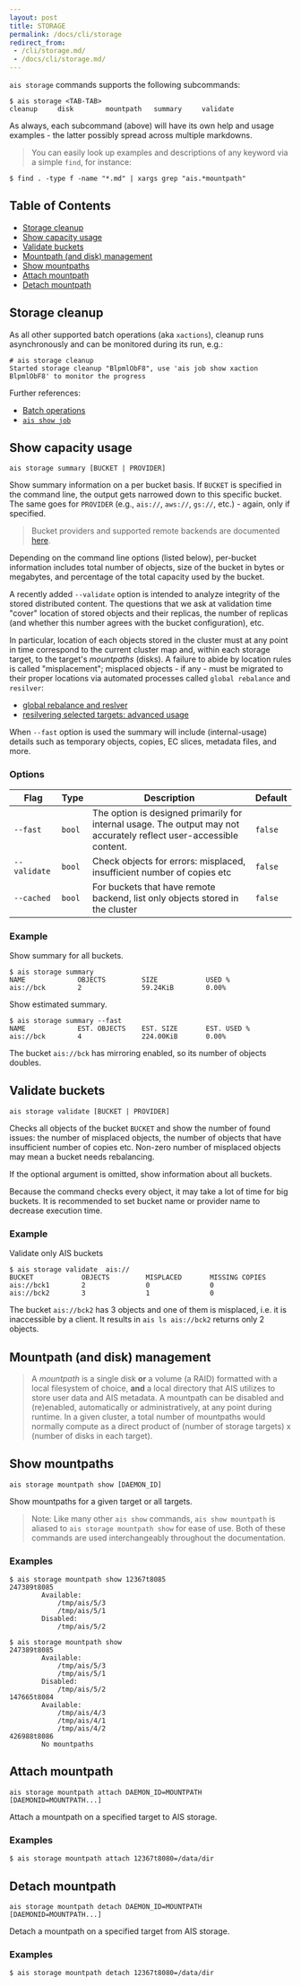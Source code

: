 ```yaml
---
layout: post
title: STORAGE
permalink: /docs/cli/storage
redirect_from:
 - /cli/storage.md/
 - /docs/cli/storage.md/
---
```


`ais storage` commands supports the following subcommands:

```console
$ ais storage <TAB-TAB>
cleanup     disk        mountpath   summary     validate
```

As always, each subcommand (above) will have its own help and usage examples - the latter possibly spread across multiple markdowns.

> You can easily look up examples and descriptions of any keyword via a simple `find`, for instance:

```console
$ find . -type f -name "*.md" | xargs grep "ais.*mountpath"
```

## Table of Contents
- [Storage cleanup](#storage-cleanup)
- [Show capacity usage](#show-capacity-usage)
- [Validate buckets](#validate-buckets)
- [Mountpath (and disk) management](#mountpath-and-disk-management)
- [Show mountpaths](#show-mountpaths)
- [Attach mountpath](#attach-mountpath)
- [Detach mountpath](#detach-mountpath)

## Storage cleanup

As all other supported batch operations (aka `xactions`), cleanup runs asynchronously and can be monitored during its run, e.g.:

```console
# ais storage cleanup
Started storage cleanup "BlpmlObF8", use 'ais job show xaction BlpmlObF8' to monitor the progress
```

Further references:

* [Batch operations](/docs/batch.md)
* [`ais show job`](/docs/cli/job.md)

## Show capacity usage

`ais storage summary [BUCKET | PROVIDER]`

Show summary information on a per bucket basis. If `BUCKET` is specified in the command line, the output gets narrowed down to this specific bucket. The same goes for `PROVIDER` (e.g., `ais://`, `aws://`, `gs://`, etc.) - again, only if specified.

> Bucket providers and supported remote backends are documented [here](/docs/providers.md).

Depending on the command line options (listed below), per-bucket information includes total number of objects, size of the bucket in bytes or megabytes, and percentage of the total capacity used by the bucket.

A recently added `--validate` option is intended to analyze integrity of the stored distributed content. The questions that we ask at validation time "cover" location of stored objects and their replicas, the number of replicas (and whether this number agrees with the bucket configuration), etc.

In particular, location of each objects stored in the cluster must at any point in time correspond to the current cluster map and, within each storage target, to the target's *mountpaths* (disks).  A failure to abide by location rules is called "misplacement"; misplaced objects - if any - must be migrated to their proper locations via automated processes called `global rebalance` and `resilver`:

* [global rebalance and reslver](/docs/rebalance.md)
* [resilvering selected targets: advanced usage](/docs/resourcesvanced.md)

When `--fast` option is used the summary will include (internal-usage) details such as temporary objects, copies, EC slices, metadata files, and more.

### Options

| Flag | Type | Description | Default |
| --- | --- | --- | --- |
| `--fast` | `bool` | The option is designed primarily for internal usage. The output may not accurately reflect user-accessible content. | `false` |
| `--validate` | `bool` | Check objects for errors: misplaced, insufficient number of copies etc | `false` |
| `--cached` | `bool` | For buckets that have remote backend, list only objects stored in the cluster | `false` |

### Example

Show summary for all buckets.

```console
$ ais storage summary
NAME             OBJECTS         SIZE            USED %
ais://bck        2               59.24KiB        0.00%
```

Show estimated summary.

```console
$ ais storage summary --fast
NAME             EST. OBJECTS    EST. SIZE       EST. USED %
ais://bck        4               224.00KiB       0.00%
```

The bucket `ais://bck` has mirroring enabled, so its number of objects doubles.

## Validate buckets

`ais storage validate [BUCKET | PROVIDER]`

Checks all objects of the bucket `BUCKET` and show the number of found issues:
the number of misplaced objects, the number of objects that have insufficient number of copies etc.
Non-zero number of misplaced objects may mean a bucket needs rebalancing.

If the optional argument is omitted, show information about all buckets.

Because the command checks every object, it may take a lot of time for big buckets.
It is recommended to set bucket name or provider name to decrease execution time.

### Example

Validate only AIS buckets

```
$ ais storage validate  ais://
BUCKET            OBJECTS         MISPLACED       MISSING COPIES
ais://bck1        2               0               0
ais://bck2        3               1               0
```

The bucket `ais://bck2` has 3 objects and one of them is misplaced, i.e. it is inaccessible by a client.
It results in `ais ls ais://bck2` returns only 2 objects.

## Mountpath (and disk) management

> A *mountpath* is a single disk **or** a volume (a RAID) formatted with a local filesystem of choice, **and** a local directory that AIS utilizes to store user data and AIS metadata. A mountpath can be disabled and (re)enabled, automatically or administratively, at any point during runtime. In a given cluster, a total number of mountpaths would normally compute as a direct product of (number of storage targets) x (number of disks in each target).

## Show mountpaths

`ais storage mountpath show [DAEMON_ID]`

Show mountpaths for a given target or all targets.

> Note: Like many other `ais show` commands, `ais show mountpath` is aliased to `ais storage mountpath show` for ease of use.
> Both of these commands are used interchangeably throughout the documentation.

### Examples

```console
$ ais storage mountpath show 12367t8085
247389t8085
        Available:
			/tmp/ais/5/3
			/tmp/ais/5/1
        Disabled:
			/tmp/ais/5/2

$ ais storage mountpath show
247389t8085
        Available:
			/tmp/ais/5/3
			/tmp/ais/5/1
        Disabled:
			/tmp/ais/5/2
147665t8084
        Available:
			/tmp/ais/4/3
			/tmp/ais/4/1
			/tmp/ais/4/2
426988t8086
		No mountpaths
```

## Attach mountpath

`ais storage mountpath attach DAEMON_ID=MOUNTPATH [DAEMONID=MOUNTPATH...]`

Attach a mountpath on a specified target to AIS storage.

### Examples

```console
$ ais storage mountpath attach 12367t8080=/data/dir
```

## Detach mountpath

`ais storage mountpath detach DAEMON_ID=MOUNTPATH [DAEMONID=MOUNTPATH...]`

Detach a mountpath on a specified target from AIS storage.

### Examples

```console
$ ais storage mountpath detach 12367t8080=/data/dir
```
